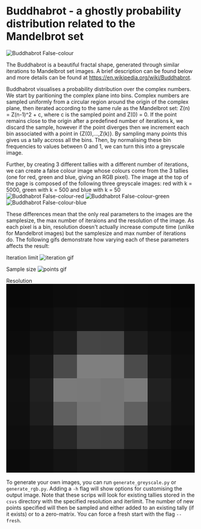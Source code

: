 # Buddhabrot - a ghostly probability distribution related to the Mandelbrot set

![Buddhabrot False-colour](./examples/FalseColour.png)

The Buddhabrot is a beautiful fractal shape, generated through similar iterations to Mandelbrot set images. A brief description can be found below and more details can be found at https://en.wikipedia.org/wiki/Buddhabrot.

Buddhabrot visualises a probability distribution over the complex numbers. We start by paritioning the complex plane into bins. Complex numbers are sampled uniformly from a circular region around the origin of the complex plane, then iterated according to the same rule as the Mandelbrot set: Z(n) = Z(n-1)^2 + c, where c is the sampled point and Z(0) = 0. If the point remains close to the origin after a predefined number of iterations k, we discard the sample, however if the point diverges then we increment each bin associated with a point in {Z(0),...,Z(k)}. By sampling many points this gives us a tally accross all the bins. Then, by normalising these bin frequencies to values between 0 and 1, we can turn this into a greyscale image. 

Further, by creating 3 different tallies with a different number of iterations, we can create a false colour image whose colours come from the 3 tallies (one for red, green and blue, giving an RGB pixel). The image at the top of the page is composed of the following three greyscale images: red with k = 5000, green with k = 500 and blue with k = 50
![Buddhabrot False-colour-red](./examples/FalseColourRed.png) ![Buddhabrot False-colour-green](./examples/FalseColourGreen.png) ![Buddhabrot False-colour-blue](./examples/FalseColourBlue.png)

These differences mean that the only real parameters to the images are the samplesize, the max number of iteraions and the resolution of the image. As each pixel is a bin, resolution doesn't actually increase compute time (unlike for Mandelbrot images) but the samplesize and max number of iterations do. The following gifs demonstrate how varying each of these parameters affects the result:

Iteration limit
![iteration gif](./gifs/iter.gif)

Sample size
![points gif](./gifs/points.gif)

Resolution
![res gif](./gifs/res.gif)

To generate your own images, you can run `generate_greyscale.py` or `generate_rgb.py`. Adding a `-h` flag will show options for customising the output image. Note that these scrips will look for existing tallies stored in the `csvs` directory with the specified resolution and iterlimit. The number of new points specified will then be sampled and either added to an existing tally (if it exists) or to a zero-matrix. You can force a fresh start with the flag `--fresh`.
